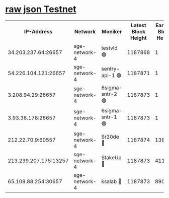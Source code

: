 
[raw json Testnet](https://rpc-check.sget.stavr.tech/sget/rpc-sget-result.json)
=


<table><tr><th>IP-Address</th><th>Network</th><th>Moniker</th><th>Latest Block Height</th><th>Earliest Block Height</th><th>Catching Up</th><th>Tx Index</th><th>Voting Power</th><th>Scan Time</th></tr><tr><td>34.203.237.64:26657</td><td>sge-network-4</td><td>testvld 🟢</td><td>1187868</td><td>1</td><td>False</td><td>on</td><td>0</td><td>2024-01-20T10:37:38.249909204UTC</td></tr><tr><td>54.226.104.121:26657</td><td>sge-network-4</td><td>sentry-api-1 🟢</td><td>1187871</td><td>1</td><td>False</td><td>on</td><td>0</td><td>2024-01-20T10:37:55.365726682UTC</td></tr><tr><td>3.208.94.29:26657</td><td>sge-network-4</td><td>6sigma-sntr-2 🟢</td><td>1187873</td><td>1</td><td>False</td><td>on</td><td>0</td><td>2024-01-20T10:38:05.462417121UTC</td></tr><tr><td>3.93.36.178:26657</td><td>sge-network-4</td><td>6sigma-sntr-1 🟢</td><td>1187873</td><td>1</td><td>False</td><td>on</td><td>0</td><td>2024-01-20T10:38:08.286070994UTC</td></tr><tr><td>212.22.70.9:60557</td><td>sge-network-4</td><td>Sr20de 🔴</td><td>1187874</td><td>138001</td><td>False</td><td>on</td><td>104</td><td>2024-01-20T10:38:11.248587992UTC</td></tr><tr><td>213.239.207.175:13257</td><td>sge-network-4</td><td>StakeUp 🔴</td><td>1187873</td><td>411001</td><td>False</td><td>off</td><td>100</td><td>2024-01-20T10:38:04.478074364UTC</td></tr><tr><td>65.109.88.254:30657</td><td>sge-network-4</td><td>ksalab 🔴</td><td>1187873</td><td>890001</td><td>False</td><td>off</td><td>1148</td><td>2024-01-20T10:38:08.672135665UTC</td></tr></table>
